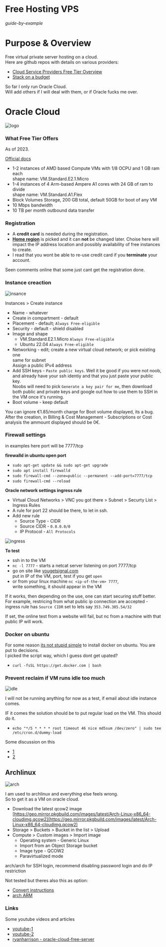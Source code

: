 # Free Hosting VPS 

###### guide-by-example

# Purpose & Overview

Free virtual private server hosting on a cloud.<br>
Here are github repos with details on various providers:

* [Cloud Service Providers Free Tier Overview](https://github.com/cloudcommunity/Cloud-Free-Tier-Comparison)
* [Stack on a budget](https://github.com/255kb/stack-on-a-budget)

So far I only run Oracle Cloud.<br>
Will add others if I will deal with them, or if Oracle fucks me over.

# Oracle Cloud

![logo](https://i.imgur.com/SVJ6dTP.png)

### What Free Tier Offers

As of 2023.

[Official docs](https://docs.oracle.com/en-us/iaas/Content/FreeTier/freetier_topic-Always_Free_Resources.htm)

* 1-2 instances of AMD based Compute VMs with 1/8 OCPU and 1 GB ram each<br>
  shape name: VM.Standard.E2.1.Micro
* 1-4 instances of 4 Arm-based Ampere A1 cores with 24 GB of ram to divide<br>
  shape name: VM.Standard.A1.Flex
* Block Volumes Storage, 200 GB total, default 50GB for boot of any VM
* 10 Mbps bandwidth  
* 10 TB per month outbound data transfer

### Registration

* A **credit card** is needed during the registration.
* **[Home region](https://docs.oracle.com/en-us/iaas/Content/General/Concepts/regions.htm)**
is picked and it can **not** be changed later.
Choise here will impact the IP address location and possibly availability of
free instances to create.
* I read that you wont be able to re-use credit card if you **terminate** your account.

Seen comments online that some just cant get the registration done.

### Instance creaction

![insance](https://i.imgur.com/nrR6Kx3.png)

Instances > Create instance

* Name - whatever
* Create in compartment - default
* Placement - default; `Always Free-eligible`
* Security - default - shield disabled
* Image and shape
  * VM.Standard.E2.1.Micro `Always Free-eligible`
  * Ubuntu 22.04 `Always Free-eligible`
* Networking - edit; create a new virtual cloud network; or pick existing one<br>
  same for subnet<br>
  Assign a public IPv4 address
* Add SSH keys - `Paste public keys`. Well it be good if you were not noob,
  and already have your ssh identiy and that you just paste your public key.<br>
  Noobs will need to pick `Generate a key pair for me`, then download
  both public and private keys and google out how to use them to
  SSH in the VM once it's running.
* Boot volume - keep default

You can ignore €1.85/month charge for Boot volume displayed, its a bug.
After the creation, in Billing & Cost Management - Subscriptions or Cost analysis
the ammount displayed should be 0€.


### Firewall settings

in examples here port will be 7777/tcp

**firewalld in ubuntu open port**

* `sudo apt-get update && sudo apt-get upgrade`
* `sudo apt install firewalld`
* `sudo firewall-cmd --zone=public --permanent --add-port=7777/tcp`
* `sudo firewall-cmd --reload`

**Oracle network settings ingress rule**

* Virtual Cloud Networks > VNC you got there > Subnet > Securty List > Ingress Rules
* A rule for port 22 should be there, to let in ssh.
* Add new rule 
  * Source Type - CIDR
  * Source CIDR - `0.0.0.0/0`
  * IP Protocol - `All Protocols`

![ingress](https://i.imgur.com/YouPN9n.png) 

**To test**

* ssh in to the VM
* `nc -l 7777` - starts a netcat server listening on port 7777/tcp
* go on site like [yougetsignal.com](https://www.yougetsignal.com/tools/open-ports/)<br>
  put in IP of the VM, port, test if you get `open`
* or from your linux machine `nc <ip-of-the-vm> 7777`,<br>
  write something, it should appear in the VM

If it works, then depending on the use, one can start securing stuff better.
For example, restricing from what public ip connection are accepted - 
ingress rule has `Source CIDR` set to lets say `353.749.385.54/32`

If set, the online test from a website will fail, but nc from
a machine with that public IP will work.

### Docker on ubuntu

For some reason [its not stupid simple](https://docs.docker.com/engine/install/ubuntu/)
to install docker on ubuntu. You are put to decisions.<br>
I picked the script way, which I guess dont get upated?

* `curl -fsSL https://get.docker.com | bash`

### Prevent reclaim if VM runs idle too much

![idle](https://i.imgur.com/q7mGQns.png)

I will not be running anything for now as a test,
if email about idle instance comes.

IF it comes the solution should be to put regular load on the VM.
This should do it.

* `echo "*/5 * * * * root timeout 46 nice md5sum /dev/zero" | sudo tee /etc/cron.d/dummy-load`

Some discussion on this

* [1](https://www.reddit.com/r/oraclecloud/comments/122b4gf/a_simple_cron_controlled_load_generator_for/)
* [2](https://www.reddit.com/r/oraclecloud/comments/125rege/what_to_run_on_always_free_to_prevent_idle/)

## Archlinux

![arch](https://i.imgur.com/eXGmmqR.png) 

I am used to archlinux and everything else feels wrong.<br>
So to get it as a VM on oracle cloud. 

* Download the latest qcow2 image<br>
  [https://geo.mirror.pkgbuild.com/images/latest/Arch-Linux-x86_64-cloudimg.qcow2](https://geo.mirror.pkgbuild.com/images/latest/Arch-Linux-x86_64-cloudimg.qcow2)
* Storage > Buckets > Bucket in the list > Upload
* Compute > Custom images > Import image 
  * Operating system - Generic Linux
  * Import from an Object Storage bucket
  * Image type - QCOW2
  * Paravirtualized mode

arch/arch for SSH login, recommend disabling password login and do IP restriction

Not tested but theres also this as option: 

* [Convert instructions](https://gist.github.com/zengxinhui/01afb43b8d663a4232a42ee9858be45e)
* [arch ARM](https://www.reddit.com/r/archlinux/comments/14iqb6h/how_to_install_arch_on_an_oracle_cloud_free_tier/)

### Links

Some youtube videos and articles 

* [youtube-1](https://youtu.be/NKc3k7xceT8)
* [youtube-2](https://youtu.be/zWeFD4NNF5o)
* [ryanharrison - oracle-cloud-free-server](https://ryanharrison.co.uk/2023/01/28/oracle-cloud-free-server.html)
